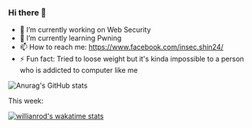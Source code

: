 ### Hi there 👋



- 🔭 I’m currently working on Web Security
- 🌱 I’m currently learning Pwning
- 📫 How to reach me: https://www.facebook.com/insec.shin24/
- ⚡ Fun fact: Tried to loose weight but it's kinda impossible to a person who is addicted to computer like me

![Anurag's GitHub stats](https://github-readme-stats.vercel.app/api?username=cp04042k&show_icons=true&theme=dracula)

This week: 

[![willianrod's wakatime stats](https://github-readme-stats.vercel.app/api/wakatime?username=cp04042k)](https://github.com/CP04042K/CP04042K)
